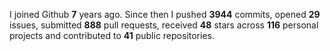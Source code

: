 
I joined Github **7** years ago. Since then I pushed **3944** commits, opened **29** issues, submitted **888** pull requests, received **48** stars across **116** personal projects and contributed to **41** public repositories.
